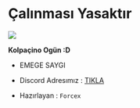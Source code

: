 # Çalınması Yasaktır

<img src="https://cdn.discordapp.com/attachments/726744679454081125/728555214021460028/a_6963b2073bea1582c1d3e4401db19c2f.gif">



**Kolpaçino Ogün :D**

- EMEGE SAYGI 

- Discord Adresımız : [TIKLA](https://discord.gg/kobs)

- Hazırlayan :  ``Forcex``
